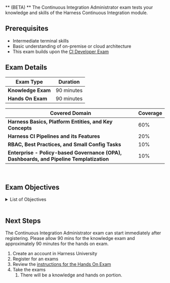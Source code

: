 ** (BETA) ** The Continuous Integration Administrator exam tests your knowledge and skills of the Harness Continuous Integration module.  

## Prerequisites

- Intermediate terminal skills
- Basic understanding of on-premise or cloud architecture
- This exam builds upon the [CI Developer Exam](/certifications/continuous-integration?lvl=developer)

## Exam Details
| Exam Type                               | Duration         |
| ----------------------------------- | --------------- |
| **Knowledge Exam** | 90 minutes |
| **Hands On Exam** | 90 minutes |

| Covered Domain                                | Coverage         |
| ----------------------------------- | --------------- |
| **Harness Basics, Platform Entities, and Key Concepts** | 60% |
| **Harness CI Pipelines and its Features** | 20% |
| **RBAC, Best Practices, and Small Config Tasks** | 10% |
| **Enterprise - Policy-based Governance (OPA), Dashboards, and Pipeline Templatization** | 10% |


<br />

## Exam Objectives 

<details>
<summary>List of Objectives</summary>

The following is a detailed list of exam objectives:

|#   |Objectives                                                                                           |
|----|-----------------------------------------------------------------------------------------------------|
| **1** | **Harness Basics, Platform Entities, and Key Concepts** |
|1.1 |Describe continuous integration fundamentals (important stages or steps)                             |
|1.2 |Describe Artifacts and Packages (from jar to container image, helm, etc)                             |
|1.3 |Describe and explain the "Pipeline, Stages, Step Groups, Steps" schema                               |
|1.4 |Describe Harness hierarchy "Account, Organizations, Projects"                                        |
|1.5 |Trigger the build pipeline via API - With or without inputset                                        |
|1.6 |Configure Artifact Repos                   |
|1.7 |Describe Build Infrastructures and Platforms                                                         |
|1.8 |Configure Build Infrastructures and Platforms                                                        |
|1.9 |CI Build Infrastructures & Different Options Available                                               |
|1.10|Harness Cloud - Describe Supported platform and OS (Linux, Mac, Windows)                             |
|1.11|Describe Ephemeral Environments                                                                      |
|1.12|Describe Harness Cloud Build Infrastructure                                                          |
|1.13|Describe Connectors (you can use Source Providers, Artifact Repos, Cloud Providers, etc)             |
|1.14|Configure a Git Connector                                                                            |
|1.15|Configure a DockerHub Connector                                                                      |
|1.16|Describe Harness Delegate role for the CI capability                                                 |
|1.17|Secrets Management - How to retrieve and render secrets using Harness Expressions                    |
|1.18|Configure and use Variables and Expressions - JEXL String methods                                    |
|1.19|Describe built-in variables                                                                          |
|1.20|Describe built-in CI codebase variables.                                                             |
|1.21|Describe the Harness Manager                                                                         |
|1.22|Install a Harness Delegate                                                                           |
|1.23|Describe Delegate Task Selection                                                                     |
|1.24|Describe what's required for a K8s Build environment                                                 |
|1.25|Describe what Stage and Step represents in a K8s build env                                           |
|1.26|Describe how Stage steps share network context and workdir (via volumes and shared paths)            |
|1.27|Project Variables                                                                                    |
|1.28|Install software on the delegate with initialization scripts (INIT_SCRIPT) or build your own Delegate|
| **2** | **Harness CI Pipelines and its Features** |
|2.1 |Perform Codebase configuration                                                                       |
|2.2 |Describe Shared Paths in depth (what is, how Harness does via volumes)                               |
|2.3 |Configure Shared Paths                                                                               |
|2.4 |Step Library - Configure a Plugin Step                                                               |
|2.5 |Describe Caching and Caching Intelligence                                                            |
|2.6 |Configure Caching and Caching Intelligence (Save and Restore in a Stage, probably)                   |
|2.7 |Describe Harness Test Intelligence                                                                   |
|2.8 |Configure Harness Test Intelligence                                                                  |
|2.9 |Configure Triggers for CI (git-based, etc) including elaborating on Trigger Conditions               |
|2.10|Configure custom webhook triggers                                                                    |
|2.11|Configure Input Sets and Overlays                                                                    |
|2.12|Configure Failure Strategies                                                                         |
|2.13|Perform a Conditional Execution                                                                       |
|2.14|Describe Looping Strategies (Matrix, Repeat, Parallelism)                                            |
|2.15|Configure Looping Strategies (Matrix, Repeat, Parallelism)                                           |
|2.16|Describe Flow Control and Barriers                                                                   |
|2.17|Configure Flow Control and Barriers                                                                  |
|2.18|Advanced Options - Describe Timeout Settings                                                         |
|2.19|Advanced Options - Describe selective stage(s) executions                                            |
|2.20|Configure Notifications - Based on Pipeline Events                                                   |
|2.21|Describe how to run Steps on Host vs Containers (can use Harness Cloud to make it simpler)           |
|2.22|Configure to send PR Status updates                                                                  |
|2.23|Configure outputs from one step to another                                                           |
|2.24|Step Library - Describe Save and Restore Cache in the Pipeline                                       |
|2.25|Step Library - Configure Save and Restore Cache in the Pipeline                                      |
|2.26|Step Library - Describe Background Steps                                                             |
|2.27|Step Library - Configure a Background Step) - adding steps to a stage                                |
|2.28|Step Library - Describe Git Clone Step (versus the Codebase one)                                     |
|2.29|Step Library - Configure a Git Clone Step                                                            |
|2.30|Perform Integration test from Host versus from a Container                                           |
|2.31|Describe Chained Pipelines                                                                           |
|2.32|Configure Chained Pipelines                                                                          |
|2.33|Describe GitHub Actions support                                                                      |
|2.34|Configure a GitHub Actions Step                                                                      |
|2.35|Understand How to Parallel Steps in a Stage - K8s infra - Describe Limit vs Requests                 |
| **3** | **RBAC, Best Practices, and Small Configuration Tasks** |
|3.1 |Elaborate on Anonymous Docker Image pulls and its risks.                                             |
|3.2 |Debug a Pipeline step by running the step locally (troubleshooting)                                  |
|3.3 |Configure Git Experience for CI (pipeline)                                                           |
|3.4 |Credentials and Permissions - Configure or Elaborate on User and Groups for Acc, Org, Project levels |
|3.5 |Describe Set Container Resources​ - Limit Memory and Limit CPU                                       |
|3.6 |Descibe What Security Actions Are Available                                                          |
|3.7 |Describe OAuth and SAML Integrations                                                                 |
|3.8 |Describe SAML + SCIM (automatic provisioning)                                                        |
|3.9 |Describe RBAC in User Groups X Roles (Role Bindings)                                                 |
|3.10|Describe RBAC and Role Bindings for Service Account                                                  |
|3.11|Describe Resource Groups                                                                             |
|3.12|Configure Resource Groups                                                                            |
|3.13|RBAC - Describe Roles                                                                                |
|3.14|RBAC - Configure Roles                                                                               |
|3.15|Describe and Configure Tags (use it to filter entities in the UI and API)                            |
|3.16|Pipeline Studio - Describe the Execution History Tab                                                 |
| **4** | **Policy-based Governance (OPA), Dashboards, and Pipeline Templatization** |
|4.1 |Describe Templates for Harness CI                                                                    |
|4.2 |Configure Templates for Harness CI                                                                   |
|4.3 |Describe Policy as Code (OPA, Rego)                                                                  |
|4.4 |Configure Policy as Code - Apply in any common use case (OPA, Rego)                                  |
|4.5 |Enforce Gov in a Pipeline with a Step (OPA)                                                          |
|4.6 |Account Audit Trail - Describe Use Cases                                                             |
|4.7 |Describe Custom Dashboards (Looker, Enterprise)                                                      |

</details>

<br />

## Next Steps

The Continuous Integration Administrator exam can start immediately after registering. Please allow 90 mins for the knowledge exam and approximately 90 minutes for the hands on exam.

1. Create an account in Harness University
2. Register for an exams 
3. Review the [instructions for the Hands On Exam](/certifications/instructions)
4. Take the exams
    1. There will be a knowledge and hands on portion.	

